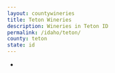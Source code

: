 ```yaml
---
layout: countywineries
title: Teton Wineries
description: Wineries in Teton ID
permalink: /idaho/teton/
county: teton
state: id
---
```

-
